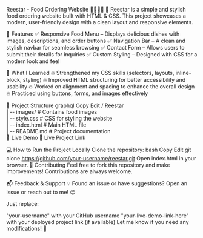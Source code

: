 Reestar - Food Ordering Website 🍔🍗🥚🍞
🚀 Reestar is a simple and stylish food ordering website built with HTML & CSS. This project showcases a modern, user-friendly design with a clean layout and responsive elements.

🔹 Features
✅ Responsive Food Menu – Displays delicious dishes with images, descriptions, and order buttons
✅ Navigation Bar – A clean and stylish navbar for seamless browsing
✅ Contact Form – Allows users to submit their details for inquiries
✅ Custom Styling – Designed with CSS for a modern look and feel

🎯 What I Learned
🔥 Strengthened my CSS skills (selectors, layouts, inline-block, styling)
🔥 Improved HTML structuring for better accessibility and usability
🔥 Worked on alignment and spacing to enhance the overall design
🔥 Practiced using buttons, forms, and images effectively

📂 Project Structure
graphql
Copy
Edit
/ Reestar  
│-- images/                 # Contains food images  
│-- style.css               # CSS for styling the website  
│-- index.html              # Main HTML file  
│-- README.md               # Project documentation  
🚀 Live Demo
🔗 Live Project Link

💻 How to Run the Project Locally
Clone the repository:
bash
Copy
Edit
git clone https://github.com/your-username/reestar.git
Open index.html in your browser.
🤝 Contributing
Feel free to fork this repository and make improvements! Contributions are always welcome.

📬 Feedback & Support
💡 Found an issue or have suggestions? Open an issue or reach out to me! 😊

Just replace:

"your-username" with your GitHub username
"your-live-demo-link-here" with your deployed project link (if available)
Let me know if you need any modifications! 🚀
